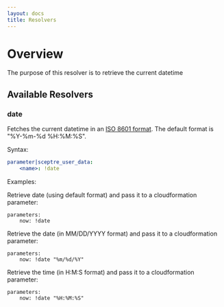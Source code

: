 ```yaml
---
layout: docs
title: Resolvers
---
```


# Overview

The purpose of this resolver is to retrieve the current datetime

## Available Resolvers

### date

Fetches the current datetime in an [ISO 8601 format](https://docs.python.org/3/library/time.html#time.strftime).
The default format is "%Y-%m-%d %H:%M:%S".

Syntax:

```yaml
parameter|sceptre_user_data:
    <name>: !date
```

Examples:

Retrieve date (using default format) and pass it to a
cloudformation parameter:
```
parameters:
    now: !date
```

Retrieve the date (in MM/DD/YYYY format) and pass it to a
cloudformation parameter:
```
parameters:
    now: !date "%m/%d/%Y"
```

Retrieve the time (in H:M:S format) and pass it to a
cloudformation parameter:
```
parameters:
    now: !date "%H:%M:%S"
```
